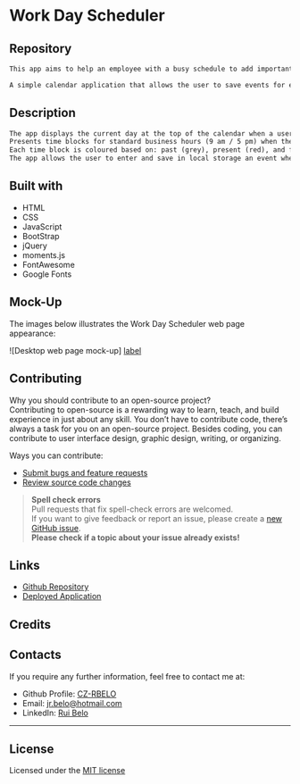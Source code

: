 # Work Day Scheduler


## Repository

```md
This app aims to help an employee with a busy schedule to add important events to a daily planner so that he can manage his time efficiently.    

A simple calendar application that allows the user to save events for each working hour of the day (9 am / 5 pm). This app will run in the browser and feature dynamically updated HTML and CSS powered by jQuery.
```

## Description    

```md
The app displays the current day at the top of the calendar when a user opens the planner.
Presents time blocks for standard business hours (9 am / 5 pm) when the user scrolls down.
Each time block is coloured based on: past (grey), present (red), and future (green) when the time block is viewed and persist events between refreshes of a page.
The app allows the user to enter and save in local storage an event when they click a time block.
```

## Built with

* HTML
* CSS
* JavaScript
* BootStrap
* jQuery
* moments.js
* FontAwesome
* Google Fonts


## Mock-Up

The images below illustrates the Work Day Scheduler web page appearance:    

![Desktop web page mock-up] [label](assets/WorkDayScheduler-Mock-Up.wmv)

## Contributing

Why you should contribute to an open-source project?  
Contributing to open-source is a rewarding way to learn, teach, and build experience in just about any skill.
You don’t have to contribute code, there’s always a task for you on an open-source project.
Besides coding, you can contribute to user interface design, graphic design, writing, or organizing.

Ways you can contribute:

* [Submit bugs and feature requests](https://github.com/CZ-RBelo/WorkDayScheduler/issues)
* [Review source code changes](https://github.com/CZ-RBelo/WorkDayScheduler/pulls)

> **Spell check errors**  
>Pull requests that fix spell-check errors are welcomed.  
>If you want to give feedback or report an issue, please create a [new GitHub issue](https://github.com/CZ-RBelo/WorkDayScheduler/issues/new).  
>**Please check if a topic about your issue already exists!**

## Links

* [Github Repository](https://github.com/CZ-RBelo/WorkDayScheduler)
* [Deployed Application](https://cz-rbelo.github.io/WorkDayScheduler)

## Credits



## Contacts

If you require any further information, feel free to contact me at:
 
* Github Profile: [CZ-RBELO](https://github.com/CZ-RBelo/)  
* Email: [jr.belo@hotmail.com](mailto:jr.belo@hotmail.com)
* LinkedIn: [Rui Belo](https://linkedin.com/in/ruibelo)

---
## License
Licensed under the [MIT license](/LICENSE)

